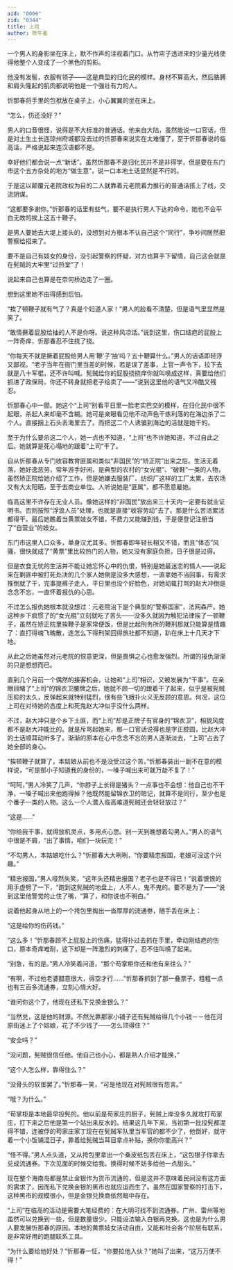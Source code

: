 ```yaml
---
aid: "0006"
zid: "0344"
title: 上司
author: 吹牛者
---
```


一个男人的身影坐在床上，默不作声的注视着门口。从竹帘子透进来的少量光线使得他整个人变成了一个黑色的剪影。

他没有发髻，衣服有领子——这是典型的归化民的模样。身材不算高大，然后胳膊和肩头隆起的肌肉都说明他是一个强壮有力的人。

忻那春将手里的包袱放在桌子上，小心翼翼的坐在床上。

“怎么，伤还没好？”

男人的口音很怪，说得是不大标准的普通话。他来自大陆，虽然能说一口官话，但是对土生土长连琼州府城都没去过的忻那春来说实在太难懂了，至于忻那春说的临高话，严格说起来连汉语都不是。

幸好他们都会说一点“新话”。虽然忻那春不是归化民并不是非得学，但是要在东门市这个五方杂处的地方“做生意”，说一口本地土话显然是不行的。

于是这以颠覆元老院政权为目的二人就靠着元老院着力推行的普通话搭上了线，交流阴谋。

“这都要多谢你。”忻那春的话里有些气，要不是执行男人下达的命令，她也不会平白无故的挨上这五十鞭子。

是男人要她去大堤上接头的，没想到对方根本不认自己这个“同行”，争吵间居然把警察给招来了。

要不是自己有妓女的身份，没引起警察的怀疑，对方也算手下留情，自己这会就是在髡贼的大牢里“过热堂”了！

说起来自己也算是在奈何桥边走了一圈。

想到这里她不由得感到后怕。

“挨了顿鞭子就有气了？真是个妇道人家！”男人的脸看不清楚，但是语气里显然是笑了。

“敢情撅着屁股给抽的人不是你呀。说这种风凉话。”说到这里，伤口结疤的屁股上一阵奇痒，忻那春忍不住挠了挠。

“你每天不就是撅着屁股给男人用‘鞭’子‘抽’吗？五十鞭算什么。”男人的话语即轻浮又鄙视。“老子当年在衙门里当差的时候，若是误了差事，上官一声令下，拉下去就是八十军棍，还不许叫喊。髡贼给你的屁股挠挠痒你就叫唤成这样，真要给他们抓进了政保局，你还不转身就把老子给卖了——”说到这里他的语气又冷酷又残忍。

忻那春心中一颤。她这个“上司”别看平日里一脸老实巴交的模样，在归化民中很不起眼，杀起人来却毫不含糊。她可是亲眼看见他不动声色干练利落的在海边杀了二个人。直接捆上石头丢海里去了。而把这二个人诱骗到海边的活就是她干的。

至于为什么要杀这二个人，她一点也不知道，“上司”也不许她知道，不过自此之后。她就算是死心塌地的跟着“上司”干了。

自从忻那春从专门收容教育匪属和类似“非国民”的“矫正院”出来之后。生活无着落，她好逸恶劳，常年游手好闲，是典型的农村的“女光棍”、“破鞋”一类的人物，虽然矫正院给她介绍了工作，但是她嫌去服装厂、纺织厂这样的工厂太累，去农场又有大太阳晒，至于去商业单位。人听说她是“匪属”，都不愿意雇她。

临高这里不许存在无业人员。像她这样的“非国民”放出来三十天内一定要有就业证明书。否则按照“浮浪人员”处理，也就是直接“收容劳动”去了。那是什么苦活累活都得干。最后她瞧着当黄票妓女不错，不费力又能赚到钱，于是便登记注册当了“自营业”的妓女。

东门市这里人口众多，单身汉尤其多。忻那春即年轻长相又不错，而且“体态”风骚，很快就成了“黄票”里比较热门的人物，她又没有家庭负担，日子很是过得。

但是衣食无忧的生活并不能让她忘怀心中的仇恨，特别是她最迷恋的情人——说起来在剿匪中被打死处决的几个家人她倒是没多大感想，一直拿她不当回事，有需求推倒就了干，完事提裤子走人，平日里也没个好脸色，对她动辄打骂的赵大冲倒是念念不忘，一直怀着报仇的心思。

不过怎么报仇她根本就没想过：元老院治下是个典型的“警察国家”，法网森严。她这种乡下疯惯了的“女光棍”立刻就吃了苦头——没多久就因为触犯法律挨了一顿鞭子，虽然在矫正院里挨鞭子是家常便饭，但是比起刑务所的鞭刑那就只能算是情趣了：直打得魂飞魄散，连怎么下得刑架回得旅社都不知道，趴在床上十几天才下地。

从此之后她虽然对元老院的恨意更深，但是畏惧之心也愈发强烈。所谓的报仇渐渐的只是想想而已。

直到几个月前一个偶然的接客机会，让她和“上司”相识，又被发展为“干事”。在亲眼目睹了“上司”的锦衣卫腰牌之后，她就不顾一切的跟着干了起来，似乎是被髡贼压抑的太久，反弹起来就特别猛烈，很有些飞蛾扑火义无反顾的意思。何况，这位上司在对待她的态度上和死鬼赵大冲似乎没什么两样。

不过，赵大冲只是个乡下土匪，而“上司”却是正牌子有官身的“锦衣卫”，相貌风度都不是赵大冲能比的。就是斥骂起她来，那一口官话说得也是字正腔圆，比赵大冲的土话顺耳动听多了。渐渐的原本在心中念念不忘的男人逐渐淡去，“上司”占去了她全部的身心。

“挨顿鞭子就算了，本姑娘从前也不是没受过这个苦，”忻那春装出一副不在意的模样说，“可是那小子知道我的身份的，一嗓子喊出来可就万劫不复了！”

“呵呵，”男人冷笑了几声，“你脖子上长得是猪头？一点事也不会想：他自己也不干净，一嗓子喊出来他跑得掉？他既然能留锦衣卫的暗记，就算不是同行，至少也是个番子一类的人物。这么一个人潜入临高难道髡贼还会轻轻放过？”

“这是……”

“你给我干事，就得放机灵点，多用点心思。别一天到晚想着勾男人。”男人的语气中很是不屑，“出了事情，咱们一块玩完！”

“不勾男人，本姑娘吃什么？”忻那春大大咧咧，“你要精忠报国，老娘可没这个兴趣。”

“精忠报国，”男人哑然失笑，“这年头还精忠报国？老子也是不得已！”说着恨恨的用手虚劈了一下，“跑到这髡贼的地盘上，人不人，鬼不鬼的。要不是为了——”说到这里他警觉的止住了嘴，“算了，和你说也不明白。”

说着他起身从地上的一个挎包里掏出一沓厚厚的流通劵，随手丢在床上：

“这是给你的伤药钱。”

“这么多！”忻那春顾不上屁股上的伤痛，猛得扑过去抓在手里，牵动刚结疤的伤口，原本奇痒难耐，这下却是一阵激烈的刺痛了，忍不住叫唤了起来。

“别急，有的是。”男人冷笑着问道，“那个苟掌柜你还和他有来往么？”

“有啊，不过他老婆醋意很大，得空才行……”忻那春抓到了那一叠票子，粗粗一点也有三百多流通券，立刻心情大好。

“谁问你这个了，他现在还私下兑换金银么？”

“当然兑，这是他的财源。不然光靠那家小铺子还有髡贼给得几个小钱－－他在河原街迷上了个姑娘，花了不少钱了——怎么顶得住？”

“安全吗？”

“没问题，髡贼很信任他。他自己也小心，都是熟人介绍才能换，”

“这个人怎么样，靠得住么？”

“没骨头的软蛋罢了。”忻那春一笑，“可是他现在对髡贼很有怨言。”

“哦？为什么。”

“苟掌柜是本地最早投髡的。他以前是苟家庄的厨子，髡贼上岸没多久就攻打苟家庄，打下来之后他是第一个站出来反水的。结果这几年下来，当初第一批投髡都混得不错，连被俘的苟家庄家丁现在在髡贼军队里当军官的都不少了，他倒好，就守着一个小饭铺混日子，靠着给髡贼当耳目拿点补贴，换你你能高兴？”

“怪不得。”男人点头道，又从挎包里拿出一个桑皮纸包丢在床上，“这包银子你拿去兑成流通券。下次见面的时候交给我。换得时候不妨多给他一点甜头。”

现在整个海南岛都是禁止金银作为货币流通的，但是这并不意味着民间没有这方面的需求了，因而私下兑换金银的黑市也就应运而生了。虽然在国家警察的打击下，这种黑市的规模很小，但是金银兑换商依然暗中存在。

“上司”在临高的活动是需要大笔经费的：在大明可找不到流通券。广州、雷州等地虽然可以兑换到一些，但是数量很少。只能设法输入白银再兑换。这也是为什么男人要发展忻那春的原因。本地的黄票妓女活动自由，又能和社会各个阶层有联系，是非常好用的跑腿联系工具。

“为什么要给他好处？”忻那春一怔，“你要拉他入伙？”她叫了出来，“这万万使不得！”
